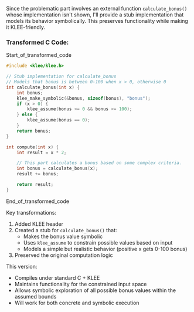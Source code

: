Since the problematic part involves an external function `calculate_bonus()` whose implementation isn't shown, I'll provide a stub implementation that models its behavior symbolically. This preserves functionality while making it KLEE-friendly.

### Transformed C Code:
Start_of_transformed_code
```c
#include <klee/klee.h>

// Stub implementation for calculate_bonus
// Models that bonus is between 0-100 when x > 0, otherwise 0
int calculate_bonus(int x) {
    int bonus;
    klee_make_symbolic(&bonus, sizeof(bonus), "bonus");
    if (x > 0) {
        klee_assume(bonus >= 0 && bonus <= 100);
    } else {
        klee_assume(bonus == 0);
    }
    return bonus;
}

int compute(int x) {
    int result = x * 2;

    // This part calculates a bonus based on some complex criteria.
    int bonus = calculate_bonus(x);
    result += bonus;

    return result;
}
```
End_of_transformed_code

Key transformations:
1. Added KLEE header
2. Created a stub for `calculate_bonus()` that:
   - Makes the bonus value symbolic
   - Uses `klee_assume` to constrain possible values based on input
   - Models a simple but realistic behavior (positive x gets 0-100 bonus)
3. Preserved the original computation logic

This version:
- Compiles under standard C + KLEE
- Maintains functionality for the constrained input space
- Allows symbolic exploration of all possible bonus values within the assumed bounds
- Will work for both concrete and symbolic execution
